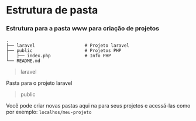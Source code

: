 Estrutura de pasta
==================

### Estrutura para a pasta www para criação de projetos

    .
    ├── laravel                   # Projeto laravel
    ├── public                    # Projetos PHP
    │   ├── index.php             # Info PHP
    └── README.md

> laravel

Pasta para o projeto laravel

> public

Você pode criar novas pastas aqui na para seus projetos e acessá-las como por exemplo: `localhos/meu-projeto`
